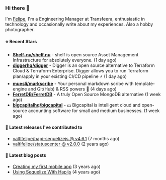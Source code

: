 ### Hi there 👋

I'm [Felipe](https://felipe.im), I'm a Engineering Manager at Transfeera, enthusiastic in technology and occasionally write about my experiences. Also a hobby photographer.

#### ⭐ Recent Stars
- **[Shelf-nu/shelf.nu](https://github.com/Shelf-nu/shelf.nu)** - shelf is open source Asset Management Infrastructure for absolutely everyone. (1 day ago)
- **[diggerhq/digger](https://github.com/diggerhq/digger)** - Digger is an open source alternative to Terraform Cloud &amp; Terraform Enterprise. Digger allows you to run Terraform plan/apply in your existing CI/CD pipeline ⚡️   (1 day ago)
- **[muesli/markscribe](https://github.com/muesli/markscribe)** - Your personal markdown scribe with template-engine and Git(Hub) &amp; RSS powers 📜 (4 days ago)
- **[FerretDB/FerretDB](https://github.com/FerretDB/FerretDB)** - A truly Open Source MongoDB alternative (1 week ago)
- **[bigcapitalhq/bigcapital](https://github.com/bigcapitalhq/bigcapital)** - 💵 Bigcapital is intelligent cloud and open-source accounting software for small and medium businesses. (1 week ago)

#### 🚀 Latest releases I've contributed to


- [valtlfelipe/hapi-sequelizejs @ v4.6.1](https://github.com/valtlfelipe/hapi-sequelizejs/releases/tag/v4.6.1) (7 months ago)
- [valtlfelipe/statuscenter @ v2.0.0](https://github.com/valtlfelipe/statuscenter/releases/tag/v2.0.0) (2 years ago)

#### 📄 Latest blog posts
- [Creating my first mobile app](https://felipe.im/posts/creating-my-first-mobile-app/) (3 years ago)
- [Using Sequelize With Hapijs](https://felipe.im/posts/using-sequelize-with-hapijs/) (4 years ago)